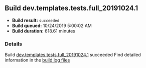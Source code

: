 ## Build dev.templates.tests.full_20191024.1
- **Build result:** `succeeded`
- **Build queued:** 10/24/2019 5:00:02 AM
- **Build duration:** 618.61 minutes
### Details
Build [dev.templates.tests.full_20191024.1](https://winappstudio.visualstudio.com/web/build.aspx?pcguid=a4ef43be-68ce-4195-a619-079b4d9834c2&builduri=vstfs%3a%2f%2f%2fBuild%2fBuild%2f31556) succeeded
Find detailed information in the [build log files]()
